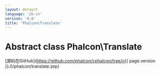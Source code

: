 ```yaml
---
layout: default
language: 'zh-cn'
version: '4.0'
title: 'Phalcon\Translate'
---
```


# Abstract class **Phalcon\Translate**

[源码在GitHub](https://github.com/phalcon/cphalcon/tree/v{{ page.version }}.0/phalcon/translate.zep)